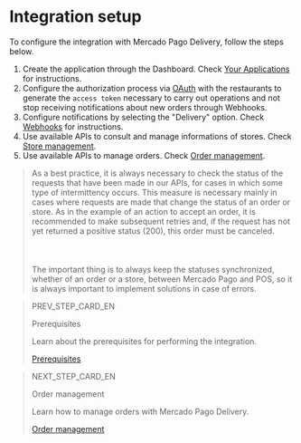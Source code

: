 # Integration setup

To configure the integration with Mercado Pago Delivery, follow the steps below.

1. Create the application through the Dashboard. Check [Your Applications](/developers/en/guides/additional-content/dashboard/applications) for instructions.
2. Configure the authorization process via [OAuth](/developers/en/guides/additional-content/security/oauth/introduction) with the restaurants to generate the `access token` necessary to carry out operations and not stop receiving notifications about new orders through Webhooks.
3. Configure notifications by selecting the "Delivery" option. Check [Webhooks](/developers/en/guides/additional-content/notifications/webhooks/webhooks) for instructions.
4. Use available APIs to consult and manage informations of stores. Check [Store management](/developers/en/docs/mp-delivery/store-management).
5. Use available APIs to manage orders. Check [Order management](/developers/en/docs/mp-delivery/order-management).

> As a best practice, it is always necessary to check the status of the requests that have been made in our APIs, for cases in which some type of intermittency occurs. This measure is necessary mainly in cases where requests are made that change the status of an order or store. As in the example of an action to accept an order, it is recommended to make subsequent retries and, if the request has not yet returned a positive status (200), this order must be canceled. <br/></br>
> <br/></br>
> The important thing is to always keep the statuses synchronized, whether of an order or a store, between Mercado Pago and POS, so it is always important to implement solutions in case of errors.

> PREV_STEP_CARD_EN
>
> Prerequisites
>
> Learn about the prerequisites for performing the integration.
>
> [Prerequisites](/developers/en/docs/mp-delivery/requirements)

> NEXT_STEP_CARD_EN
>
> Order management
>
> Learn how to manage orders with Mercado Pago Delivery.
>
> [Order management](/developers/en/docs/mp-delivery/order-management)
